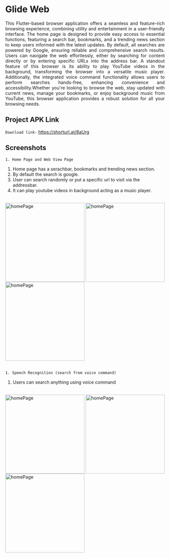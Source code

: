 # Glide Web


<p align = "justify">This Flutter-based browser application offers a seamless and feature-rich browsing experience, combining utility and entertainment in a user-friendly interface. The home page is designed to provide easy access to essential functions, featuring a search bar, bookmarks, and a trending news section to keep users informed with the latest updates. By default, all searches are powered by Google, ensuring reliable and comprehensive search results. Users can navigate the web effortlessly, either by searching for content directly or by entering specific URLs into the address bar. A standout feature of this browser is its ability to play YouTube videos in the background, transforming the browser into a versatile music player. Additionally, the integrated voice command functionality allows users to perform searches hands-free, enhancing convenience and accessibility.Whether you're looking to browse the web, stay updated with current news, manage your bookmarks, or enjoy background music from YouTube, this browser application provides a robust solution for all your browsing needs.</p>


## Project APK Link
`Download link-` https://shorturl.at/8aUrg
<br />
## Screenshots
`1. Home Page and Web View Page` <br />
1. Home page has a serachbar, bookmarks and trending news section.
2. By default the search is google.
3. User can search randomly or put a specific url to visit via the addressbar.
4. It can play youtube videos in background acting as a music player.
<br />
<img align="center" alt ="homePage" width ="250" src="https://github.com/Nafis71/glide_web/assets/57575805/4ebec537-4c28-4526-b646-4dcdbda4c7a0"></img>
<img align="center" alt ="homePage" width ="250" src="https://github.com/Nafis71/glide_web/assets/57575805/dade2dd3-a373-49f6-ab7a-fa521cdffff9"></img>
<img align="center" alt ="homePage" width ="250" src="https://github.com/Nafis71/glide_web/assets/57575805/1cf018e3-685c-4796-ac90-ec32a2a6ae27"></img>
<br />
<br />

`1. Speech Recognition (search from voice command)` <br />
1. Users can search anything using voice command
<br />
<img align="center" alt ="homePage" width ="250" src="https://github.com/Nafis71/glide_web/assets/57575805/cd9ed5bb-469c-41b9-b007-9f87046299be"></img>
<img align="center" alt ="homePage" width ="250" src="https://github.com/Nafis71/glide_web/assets/57575805/2e4804c0-6768-4d50-8204-df07a5e0c2b6"></img>
<img align="center" alt ="homePage" width ="250" src="https://github.com/Nafis71/glide_web/assets/57575805/cf0560ee-77fc-4ab4-bc75-ae64da95d70b"></img>


